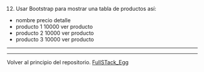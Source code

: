12) Usar Bootstrap para mostrar una tabla de productos así: 

- nombre               precio       detalle
- producto 1          10000         ver producto
- producto 2         10000          ver producto
- producto 3         10000          ver producto

---
---

Volver al principio del repositorio. [FullSTack_Egg](https://github.com/megagringa/FullStack_Egg_Curso)